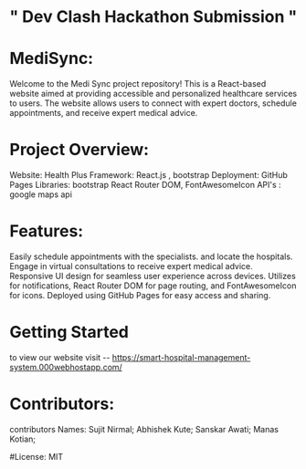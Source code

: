 
#  " Dev Clash Hackathon Submission "

# MediSync:

Welcome to the Medi Sync project repository! This is a React-based website aimed at providing accessible and personalized healthcare services to users. The website allows users to connect with expert doctors, schedule appointments, and receive expert medical advice.

# Project Overview:

Website: Health Plus
Framework: React.js , bootstrap
Deployment: GitHub Pages
Libraries: bootstrap React Router DOM, FontAwesomeIcon
API's : google maps api

# Features:

Easily schedule appointments with the specialists.
and locate the hospitals.
Engage in virtual consultations to receive expert medical advice.
Responsive UI design for seamless user experience across devices.
Utilizes  for notifications, React Router DOM for page routing, and FontAwesomeIcon for icons.
Deployed using GitHub Pages for easy access and sharing.

# Getting Started

to view our website visit --  https://smart-hospital-management-system.000webhostapp.com/

# Contributors:

 contributors Names:
 Sujit Nirmal;
 Abhishek Kute;
 Sanskar Awati;
 Manas Kotian;
 
#License:
 MIT
